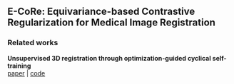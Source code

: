 ## E-CoRe: Equivariance-based Contrastive Regularization for Medical Image Registration

### Related works
__Unsupervised 3D registration through optimization-guided cyclical self-training__  
[paper](https://arxiv.org/abs/2306.16997) | [code](https://github.com/multimodallearning/reg-cyclical-self-train)  